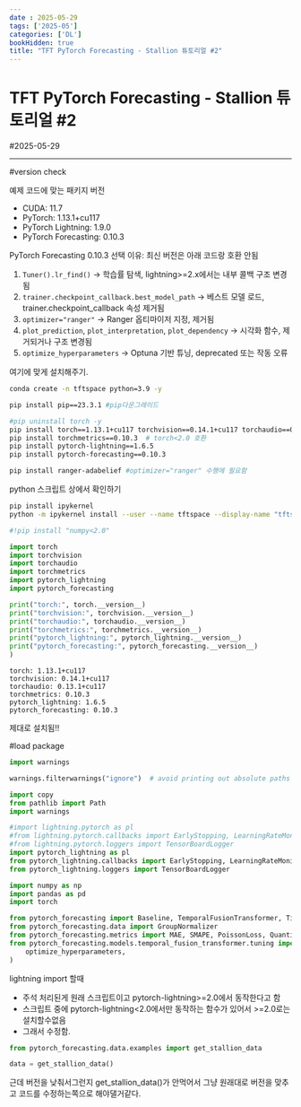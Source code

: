 ```yaml
---
date : 2025-05-29
tags: ['2025-05']
categories: ['DL']
bookHidden: true
title: "TFT PyTorch Forecasting - Stallion 튜토리얼 #2"
---
```


# TFT PyTorch Forecasting - Stallion 튜토리얼 #2

#2025-05-29

---

#version check

예제 코드에 맞는 패키지 버전
  - CUDA: 11.7
  - PyTorch: 1.13.1+cu117
  - PyTorch Lightning: 1.9.0
  - PyTorch Forecasting: 0.10.3


PyTorch Forecasting 0.10.3 선택 이유: 최신 버전은 아래 코드랑 호환 안됨
  1. `Tuner().lr_find()` -> 학습률 탐색, lightning>=2.x에서는 내부 콜백 구조 변경됨
  2. `trainer.checkpoint_callback.best_model_path` -> 베스트 모델 로드, trainer.checkpoint_callback 속성 제거됨
  3. `optimizer="ranger"` -> Ranger 옵티마이저 지정, 제거됨
  4. `plot_prediction`, `plot_interpretation`, `plot_dependency` -> 시각화 함수, 제거되거나 구조 변경됨
  5. `optimize_hyperparameters` -> Optuna 기반 튜닝, deprecated 또는 작동 오류


여기에 맞게 설치해주기.

```bash
conda create -n tftspace python=3.9 -y

pip install pip==23.3.1 #pip다운그레이드

#pip uninstall torch -y
pip install torch==1.13.1+cu117 torchvision==0.14.1+cu117 torchaudio==0.13.1+cu117 -f https://download.pytorch.org/whl/torch_stable.html
pip install torchmetrics==0.10.3  # torch<2.0 호환
pip install pytorch-lightning==1.6.5
pip install pytorch-forecasting==0.10.3

pip install ranger-adabelief #optimizer="ranger" 수행에 필요함
```

python 스크립트 상에서 확인하기

```bash
pip install ipykernel
python -m ipykernel install --user --name tftspace --display-name "tftspace" #커널등록
```

```python
#!pip install "numpy<2.0"

import torch
import torchvision
import torchaudio
import torchmetrics
import pytorch_lightning
import pytorch_forecasting

print("torch:", torch.__version__)
print("torchvision:", torchvision.__version__)
print("torchaudio:", torchaudio.__version__)
print("torchmetrics:", torchmetrics.__version__)
print("pytorch_lightning:", pytorch_lightning.__version__)
print("pytorch_forecasting:", pytorch_forecasting.__version__)
)
```
```plain text
torch: 1.13.1+cu117
torchvision: 0.14.1+cu117
torchaudio: 0.13.1+cu117
torchmetrics: 0.10.3
pytorch_lightning: 1.6.5
pytorch_forecasting: 0.10.3
```

제대로 설치됨!!

#load package

```python
import warnings

warnings.filterwarnings("ignore")  # avoid printing out absolute paths

import copy
from pathlib import Path
import warnings

#import lightning.pytorch as pl
#from lightning.pytorch.callbacks import EarlyStopping, LearningRateMonitor
#from lightning.pytorch.loggers import TensorBoardLogger
import pytorch_lightning as pl
from pytorch_lightning.callbacks import EarlyStopping, LearningRateMonitor
from pytorch_lightning.loggers import TensorBoardLogger

import numpy as np
import pandas as pd
import torch

from pytorch_forecasting import Baseline, TemporalFusionTransformer, TimeSeriesDataSet
from pytorch_forecasting.data import GroupNormalizer
from pytorch_forecasting.metrics import MAE, SMAPE, PoissonLoss, QuantileLoss
from pytorch_forecasting.models.temporal_fusion_transformer.tuning import (
    optimize_hyperparameters,
)
```

lightning import 할때
- 주석 처리된게 원래 스크립트이고 pytorch-lightning>=2.0에서 동작한다고 함
- 스크립트 중에 pytorch-lightning<2.0에서만 동작하는 함수가 있어서 >=2.0로는 설치할수없음
- 그래서 수정함.

```python
from pytorch_forecasting.data.examples import get_stallion_data

data = get_stallion_data()
```

근데 버전을 낮춰서그런지 get_stallion_data()가 안먹어서 그냥 원래대로 버전을 맞추고 코드를 수정하는쪽으로 해야댈거같다. 


